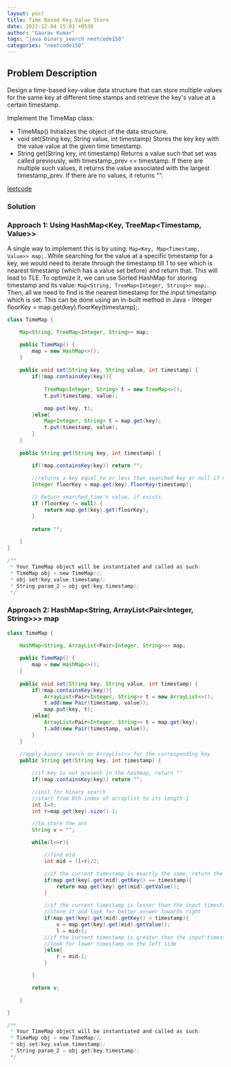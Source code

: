 ```yaml
---
layout: post
title: Time Based Key-Value Store
date: 2022-12-04 15:01 +0530
author: "Gaurav Kumar"
tags: "java binary_search neetcode150"
categories: "neetcode150"
---
```


## Problem Description

Design a time-based key-value data structure that can store multiple values for the same key at different time stamps and retrieve the key's value at a certain timestamp.

Implement the TimeMap class:

- TimeMap() Initializes the object of the data structure.
- void set(String key, String value, int timestamp) Stores the key key with the value value at the given time timestamp.
- String get(String key, int timestamp) Returns a value such that set was called previously, with timestamp_prev <= timestamp. If there are multiple such values, it returns the value associated with the largest timestamp_prev. If there are no values, it returns "".

[leetcode](https://leetcode.com/problems/time-based-key-value-store/description/)

### Solution

### Approach 1: Using HashMap<Key, TreeMap<Timestamp, Value>>

A single way to implement this is by using: ```Map<Key, Map<Timestamp, Value>> map;```. While searching for the value at a specific timestamp for a key, we would need to iterate through the timestamp till 1 to see which is nearest timestamp (which has a value set before) and return that. This will lead to TLE. To optimize it, we can use Sorted HashMap for storing timestamp and its value: ```Map<String, TreeMap<Integer, String>> map;```. Then, all we need to find is the nearest timestamp for the input timestamp which is set. This can be done using an in-built method in Java - Integer floorKey = map.get(key).floorKey(timestamp);.

```java
class TimeMap {

    Map<String, TreeMap<Integer, String>> map;

    public TimeMap() {
        map = new HashMap<>();
    }
    
    public void set(String key, String value, int timestamp) {
        if(!map.containsKey(key)){
            
            TreeMap<Integer, String> t = new TreeMap<>();
            t.put(timestamp, value);

            map.put(key, t);
        }else{
            Map<Integer, String> t = map.get(key);
            t.put(timestamp, value);
        }
    }
    
    public String get(String key, int timestamp) {

        if(!map.containsKey(key)) return "";
        
        //returns a key equal to or less than searched key or null if no such key exists that satisfies the above condition.
        Integer floorKey = map.get(key).floorKey(timestamp);

        // Return searched time's value, if exists.
        if (floorKey != null) {
            return map.get(key).get(floorKey);
        }
        
        return "";

    }
}

/**
 * Your TimeMap object will be instantiated and called as such:
 * TimeMap obj = new TimeMap();
 * obj.set(key,value,timestamp);
 * String param_2 = obj.get(key,timestamp);
 */
```

### Approach 2: HashMap<String, ArrayList<Pair<Integer, String>>> map

```java
class TimeMap {

    HashMap<String, ArrayList<Pair<Integer, String>>> map;
    
    public TimeMap() {
        map = new HashMap<>();
    }
    
    public void set(String key, String value, int timestamp) {
        if(!map.containsKey(key)){
            ArrayList<Pair<Integer, String>> t = new ArrayList<>();
            t.add(new Pair(timestamp, value));
            map.put(key, t);
        }else{
            ArrayList<Pair<Integer, String>> t = map.get(key);
            t.add(new Pair(timestamp, value));
        }
    }
    
    //apply binary search on ArrayList<> for the corresponding key
    public String get(String key, int timestamp) {

        //if key is not present in the hashmap, return ""
        if(!map.containsKey(key)) return "";

        //init for binary search
        //start from 0th index of arraylist to its length-1
        int l=0;
        int r=map.get(key).size()-1;

        //to store the ans
        String v = "";

        while(l<=r){

            //find mid
            int mid = (l+r)/2;

            //if the current timestamp is exactly the same, return the corresponding string in the Pair
            if(map.get(key).get(mid).getKey() == timestamp){
                return map.get(key).get(mid).getValue();
            }

            //if the current timestamp is lesser than the input timestamp, this is a possible answer
            //store it and look for better answer towards right
            if(map.get(key).get(mid).getKey() < timestamp){
                v = map.get(key).get(mid).getValue();
                l = mid+1;
            //if the current timestamp is greater than the input timestamp, it cannot be the answer
            //look for lower timestamp on the left side
            }else{
                r = mid-1;
            }

        }

        return v;

    }

}

/**
 * Your TimeMap object will be instantiated and called as such:
 * TimeMap obj = new TimeMap();
 * obj.set(key,value,timestamp);
 * String param_2 = obj.get(key,timestamp);
 */
```
